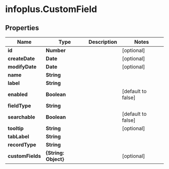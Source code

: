# infoplus.CustomField

## Properties
Name | Type | Description | Notes
------------ | ------------- | ------------- | -------------
**id** | **Number** |  | [optional] 
**createDate** | **Date** |  | [optional] 
**modifyDate** | **Date** |  | [optional] 
**name** | **String** |  | 
**label** | **String** |  | 
**enabled** | **Boolean** |  | [default to false]
**fieldType** | **String** |  | 
**searchable** | **Boolean** |  | [default to false]
**tooltip** | **String** |  | [optional] 
**tabLabel** | **String** |  | 
**recordType** | **String** |  | 
**customFields** | **{String: Object}** |  | [optional] 


